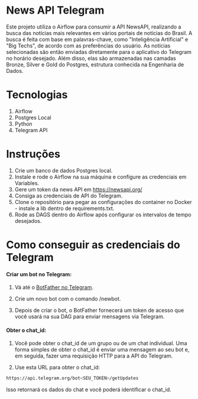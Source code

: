 # News API Telegram

Este projeto utiliza o Airflow para consumir a API NewsAPI, realizando a busca das notícias mais relevantes em vários portais de notícias do Brasil. A busca é feita com base em palavras-chave, como "Inteligência Artificial" e "Big Techs", de acordo com as preferências do usuário. As notícias selecionadas são então enviadas diretamente para o aplicativo do Telegram no horário desejado. Além disso, elas são armazenadas nas camadas Bronze, Silver e Gold do Postgres, estrutura conhecida na Engenharia de Dados.

# Tecnologias

1. Airflow
2. Postgres Local
3. Python
4. Telegram API

# Instruções

1. Crie um banco de dados Postgres local.
2. Instale e rode o Airflow na sua máquina e configure as credenciais em Variables.
3. Gere um token da news API em https://newsapi.org/
4. Consiga as credenciais de API do Telegram.
5. Clone o repositório para pegar as configurações do container no Docker - instale a lib dentro de requirements.txt.
6. Rode as DAGS dentro do Airflow após configurar os intervalos de tempo desejados.

# Como conseguir as credenciais do Telegram

####  Criar um bot no Telegram:

1. Vá até o [BotFather no Telegram](https://t.me/botfather).

2. Crie um novo bot com o comando /newbot.

3. Depois de criar o bot, o BotFather fornecerá um token de acesso que você usará na sua DAG para enviar mensagens via Telegram.

#### Obter o chat_id:

1. Você pode obter o chat_id de um grupo ou de um chat individual. Uma forma simples de obter o chat_id é enviar uma mensagem ao seu bot e, em seguida, fazer uma requisição HTTP para a API do Telegram.

2. Use esta URL para obter o chat_id:
```bash
https://api.telegram.org/bot<SEU_TOKEN>/getUpdates
```
Isso retornará os dados do chat e você poderá identificar o chat_id.